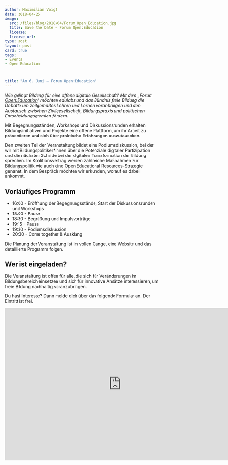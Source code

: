 ```yaml
---
author: Maximilian Voigt
date: 2018-04-25 
image: 
  src: /files/blog/2018/04/Forum_Open_Education.jpg
  title: Save the Date – Forum Open:Education
  license: 
  license_url: 
type: post
layout: post
card: true
tags:
- Events
- Open Education



title: "Am 6. Juni – Forum Open:Education"
---
```


*Wie gelingt Bildung für eine offene digitale Gesellschaft? Mit dem „[Forum Open:Education](https://education.forum-open.de/)“ möchten edulabs und das Bündnis freie Bildung die Debatte um zeitgemäßes Lehren und Lernen voranbringen und den Austausch zwischen Zivilgesellschaft, Bildungspraxis und politischen Entscheidungsgremien fördern.*

Mit Begegnungsständen, Workshops und Diskussionsrunden erhalten Bildungsinitiativen und Projekte eine offene Plattform, um ihr Arbeit zu präsentieren und sich über praktische Erfahrungen auszutauschen.

Den zweiten Teil der Veranstaltung bildet eine Podiumsdiskussion, bei der wir mit Bildungspolitiker*innen über die Potenziale digitaler Partizipation und die nächsten Schritte bei der digitalen Transformation der Bildung sprechen. Im Koalitionsvertrag werden zahlreiche Maßnahmen zur Bildungspolitik wie auch eine Open Educational Resources-Strategie genannt. In dem Gespräch möchten wir erkunden, worauf es dabei ankommt.

## Vorläufiges Programm

* 16:00 - Eröffnung der Begegnungsstände, Start der Diskussionsrunden und Workshops
* 18:00 - Pause
* 18:30 - Begrüßung und Impulsvorträge
* 19:15 - Pause
* 19:30 - Podiumsdiskussion
* 20:30 - Come together & Ausklang

Die Planung der Veranstaltung ist im vollen Gange, eine Website und das detaillierte Programm folgen.

## Wer ist eingeladen?

Die Veranstaltung ist offen für alle, die sich für Veränderungen im Bildungsbereich einsetzen und sich für innovative Ansätze interessieren, um freie Bildung nachhaltig voranzubringen.

Du hast Interesse? Dann melde dich über das folgende Formular an. Der Eintritt ist frei.

<div class="video"><iframe src="https://docs.google.com/forms/d/e/1FAIpQLSdS3FbGAMRCEH41l698dUa3cSgVD6eAH3tlgeU6xrrX4Yb95g/viewform?embedded=true" width="760" height="500" frameborder="0" marginheight="0" marginwidth="0">Wird geladen...</iframe></div><br>
